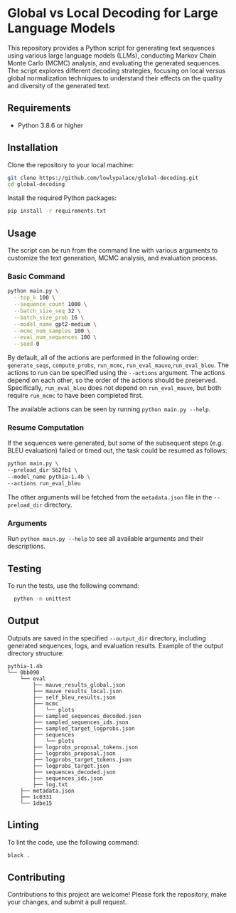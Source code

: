 # Global vs Local Decoding for Large Language Models

This repository provides a Python script for generating text sequences using various large language models (LLMs), conducting Markov Chain Monte Carlo (MCMC) analysis, and evaluating the generated sequences. The script explores different decoding strategies, focusing on local versus global normalization techniques to understand their effects on the quality and diversity of the generated text.

## Requirements

- Python 3.8.6 or higher

## Installation

Clone the repository to your local machine:

```bash
git clone https://github.com/lowlypalace/global-decoding.git
cd global-decoding
```

Install the required Python packages:

```bash
pip install -r requirements.txt
```

## Usage

The script can be run from the command line with various arguments to customize the text generation, MCMC analysis, and evaluation process.

### Basic Command
```bash
python main.py \
  --top_k 100 \
  --sequence_count 1000 \
  --batch_size_seq 32 \
  --batch_size_prob 16 \
  --model_name gpt2-medium \
  --mcmc_num_samples 100 \
  --eval_num_sequences 100 \
  --seed 0
```

By default, all of the actions are performed in the following order: `generate_seqs`, `compute_probs`, `run_mcmc`, `run_eval_mauve`,`run_eval_bleu`. The actions to run can be specified using the `--actions` argument. The actions depend on each other, so the order of the actions should be preserved. Specifically, `run_eval_bleu` does not depend on  `run_eval_mauve`, but both require `run_mcmc` to have been completed first.

 The available actions can be seen by running `python main.py --help`.

### Resume Computation
If the sequences were generated, but some of the subsequent steps (e.g. BLEU evaluation) failed or timed out, the task could be resumed as follows:
```bash
python main.py \
--preload_dir 562fb1 \
--model_name pythia-1.4b \
--actions run_eval_bleu
```
The other arguments will be fetched from the `metadata.json` file in the `--preload_dir` directory.

### Arguments
Run `python main.py --help` to see all available arguments and their descriptions.

## Testing
To run the tests, use the following command:

```bash
  python -m unittest
```
## Output

Outputs are saved in the specified `--output_dir` directory, including generated sequences, logs, and evaluation results. Example of the output directory structure:
```
pythia-1.4b
└── 0bb090
    └── eval
        ├── mauve_results_global.json
        ├── mauve_results_local.json
        ├── self_bleu_results.json
        ├── mcmc
        │   └── plots
        ├── sampled_sequences_decoded.json
        ├── sampled_sequences_ids.json
        ├── sampled_target_logprobs.json
        ├── sequences
        │   └── plots
        ├── logprobs_proposal_tokens.json
        ├── logprobs_proposal.json
        ├── logprobs_target_tokens.json
        ├── logprobs_target.json
        ├── sequences_decoded.json
        ├── sequences_ids.json
        ├── log.txt
    ├── metadata.json
    ├── 1c0331
    └── 1dbe15
```

## Linting

To lint the code, use the following command:

```bash
black .
```

## Contributing

Contributions to this project are welcome! Please fork the repository, make your changes, and submit a pull request.
